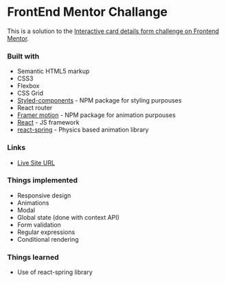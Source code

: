 # FrontEnd Mentor Challange

This is a solution to the [Interactive card details form challenge on Frontend Mentor](https://www.frontendmentor.io/challenges/interactive-card-details-form-XpS8cKZDWw).

### Built with

- Semantic HTML5 markup
- CSS3
- Flexbox
- CSS Grid
- [Styled-components](https://styled-components.com/) - NPM package for styling purpouses
- React router
- [Framer motion](https://www.framer.com/motion/) - NPM package for animation purpouses
- [React](https://reactjs.org/) - JS framework
- [react-spring](https://react-spring.dev/) - Physics based animation library


### Links

- [Live Site URL](https://interactive-cards-page.netlify.app/)

### Things implemented

- Responsive design
- Animations 
- Modal
- Global state (done with context API)
- Form validation
- Regular expressions
- Conditional rendering

### Things learned

- Use of react-spring library

